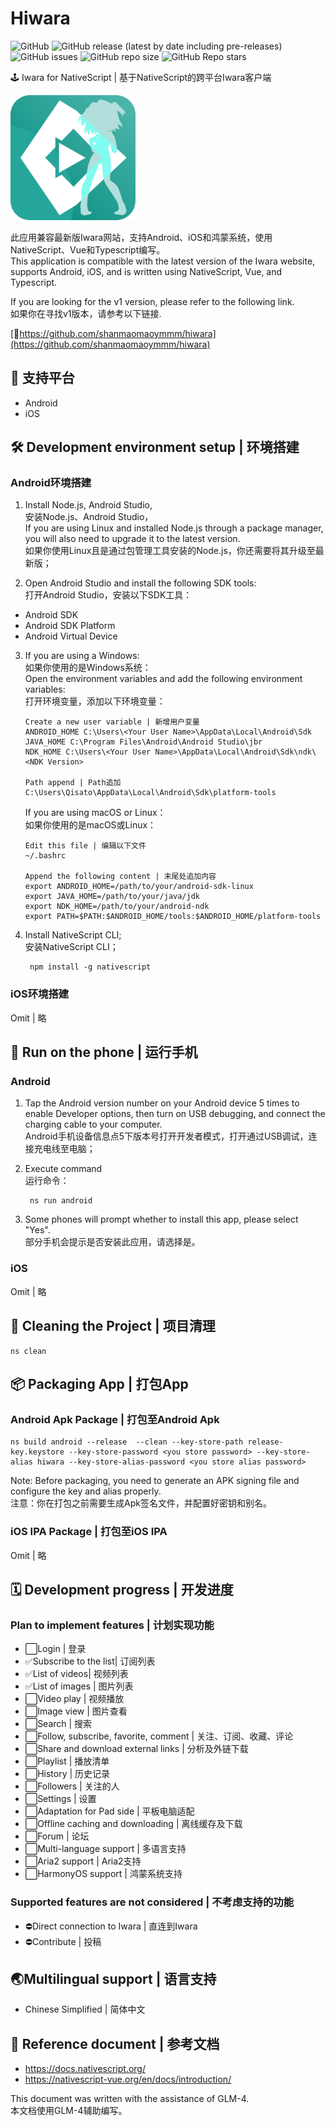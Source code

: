 # Hiwara

![GitHub](https://img.shields.io/github/license/shanmaomaoymmm/hiwara_v2)
![GitHub release (latest by date including pre-releases)](https://img.shields.io/github/v/release/shanmaomaoymmm/hiwara_v2?include_prereleases)
![GitHub issues](https://img.shields.io/github/issues/shanmaomaoymmm/hiwara_v2)
![GitHub repo size](https://img.shields.io/github/repo-size/shanmaomaoymmm/hiwara_v2)
![GitHub Repo stars](https://img.shields.io/github/stars/shanmaomaoymmm/hiwara_v2?style=social)

🕹️ Iwara for NativeScript | 基于NativeScript的跨平台Iwara客户端

<img src="./logo.svg" width="200"/>

此应用兼容最新版Iwara网站，支持Android、iOS和鸿蒙系统，使用NativeScript、Vue和Typescript编写。  
This application is compatible with the latest version of the Iwara website, supports Android, iOS, and is written using NativeScript, Vue, and Typescript.  

If you are looking for the v1 version, please refer to the following link.  
如果你在寻找v1版本，请参考以下链接.

[🗿https://github.com/shanmaomaoymmm/hiwara](https://github.com/shanmaomaoymmm/hiwara)

## 📱 支持平台

* Android
* iOS

## 🛠️ Development environment setup | 环境搭建

### Android环境搭建

1. Install Node.js, Android Studio,  
   安装Node.js、Android Studio，  
   If you are using Linux and installed Node.js through a package manager, you will also need to upgrade it to the latest version.   
   如果你使用Linux且是通过包管理工具安装的Node.js，你还需要将其升级至最新版；

2. Open Android Studio and install the following SDK tools:    
   打开Android Studio，安装以下SDK工具：
  * Android SDK
  * Android SDK Platform
  * Android Virtual Device
  
3. If you are using a Windows:  
   如果你使用的是Windows系统：  
   Open the environment variables and add the following environment variables:  
   打开环境变量，添加以下环境变量：
   ```
   Create a new user variable | 新增用户变量
   ANDROID_HOME C:\Users\<Your User Name>\AppData\Local\Android\Sdk
   JAVA_HOME C:\Program Files\Android\Android Studio\jbr
   NDK_HOME C:\Users\<Your User Name>\AppData\Local\Android\Sdk\ndk\<NDK Version>
   
   Path append | Path追加
   C:\Users\Qisato\AppData\Local\Android\Sdk\platform-tools
   ```
   If you are using macOS or Linux：  
   如果你使用的是macOS或Linux： 
   ```
   Edit this file | 编辑以下文件
   ~/.bashrc

   Append the following content | 末尾处追加内容
   export ANDROID_HOME=/path/to/your/android-sdk-linux
   export JAVA_HOME=/path/to/your/java/jdk
   export NDK_HOME=/path/to/your/android-ndk
   export PATH=$PATH:$ANDROID_HOME/tools:$ANDROID_HOME/platform-tools
   ```

4. Install NativeScript CLI;  
   安装NativeScript CLI；
   ```
    npm install -g nativescript
   ```
   
### iOS环境搭建

Omit | 略

## 📲 Run on the phone | 运行手机

### Android

1. Tap the Android version number on your Android device 5 times to enable Developer options, then turn on USB debugging, and connect the charging cable to your computer.  
   Android手机设备信息点5下版本号打开开发者模式，打开通过USB调试，连接充电线至电脑；

2. Execute command  
   运行命令：
   ```
    ns run android
   ```

3. Some phones will prompt whether to install this app, please select "Yes".  
   部分手机会提示是否安装此应用，请选择是。

### iOS

Omit | 略

## 🧹 Cleaning the Project | 项目清理

```
ns clean
```

## 📦 Packaging App | 打包App

### Android Apk Package | 打包至Android Apk

```
ns build android --release  --clean --key-store-path release-key.keystore --key-store-password <you store password> --key-store-alias hiwara --key-store-alias-password <you store alias password>
```


Note: Before packaging, you need to generate an APK signing file and configure the key and alias properly.  
注意：你在打包之前需要生成Apk签名文件，并配置好密钥和别名。

### iOS IPA Package | 打包至iOS IPA

Omit | 略

## 🗓️ Development progress | 开发进度

### Plan to implement features | 计划实现功能


* ⬜Login | 登录
* ✅Subscribe to the list| 订阅列表
* ✅List of videos| 视频列表
* ✅List of images | 图片列表
* ⬜Video play | 视频播放
* ⬜Image view | 图片查看
* ⬜Search | 搜索
* ⬜Follow, subscribe, favorite, comment | 关注、订阅、收藏、评论
* ⬜Share and download external links | 分析及外链下载
* ⬜Playlist | 播放清单
* ⬜History | 历史记录
* ⬜Followers | 关注的人
* ⬜Settings | 设置
* ⬜Adaptation for Pad side | 平板电脑适配
* ⬜Offline caching and downloading | 离线缓存及下载
* ⬜Forum | 论坛
* ⬜Multi-language support | 多语言支持
* ⬜Aria2 support | Aria2支持
* ⬜HarmonyOS support | 鸿蒙系统支持


### Supported features are not considered | 不考虑支持的功能

* ⛔Direct connection to Iwara | 直连到Iwara
* ⛔Contribute | 投稿

## 🌏Multilingual support | 语言支持

* Chinese Simplified | 简体中文

## 📘 Reference document | 参考文档

* <https://docs.nativescript.org/>
* <https://nativescript-vue.org/en/docs/introduction/>

This document was written with the assistance of GLM-4.  
本文档使用GLM-4辅助编写。